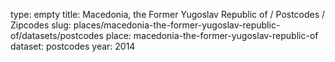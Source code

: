 type: empty
title: Macedonia, the Former Yugoslav Republic of / Postcodes / Zipcodes
slug: places/macedonia-the-former-yugoslav-republic-of/datasets/postcodes
place: macedonia-the-former-yugoslav-republic-of
dataset: postcodes
year: 2014
